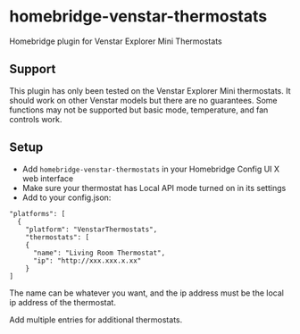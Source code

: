 # homebridge-venstar-thermostats
Homebridge plugin for Venstar Explorer Mini Thermostats

## Support
This plugin has only been tested on the Venstar Explorer Mini thermostats. It should work on other Venstar models but there are no guarantees. Some functions may not be supported but basic mode, temperature, and fan controls work.

## Setup
- Add `homebridge-venstar-thermostats` in your Homebridge Config UI X web interface
- Make sure your thermostat has Local API mode turned on in its settings
- Add to your config.json: 
```
"platforms": [
  {
    "platform": "VenstarThermostats",
    "thermostats": [
    {
      "name": "Living Room Thermostat",
      "ip": "http://xxx.xxx.x.xx"
    }
]
```
The name can be whatever you want, and the ip address must be the local ip address of the thermostat.

Add multiple entries for additional thermostats.

